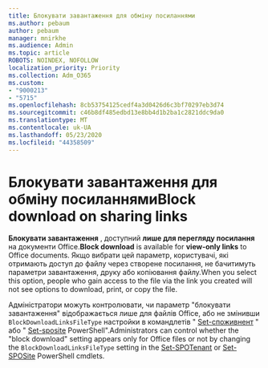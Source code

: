```yaml
---
title: Блокувати завантаження для обміну посиланнями
ms.author: pebaum
author: pebaum
manager: mnirkhe
ms.audience: Admin
ms.topic: article
ROBOTS: NOINDEX, NOFOLLOW
localization_priority: Priority
ms.collection: Adm_O365
ms.custom:
- "9000213"
- "5715"
ms.openlocfilehash: 8cb53754125cedf4a3d0426d6c3bf70297eb3d74
ms.sourcegitcommit: c46b8df485edbd13e8bb4d1b2ba1c2821ddc9da0
ms.translationtype: MT
ms.contentlocale: uk-UA
ms.lasthandoff: 05/23/2020
ms.locfileid: "44358509"
---
```

# <a name="block-download-on-sharing-links"></a><span data-ttu-id="c83d4-102">Блокувати завантаження для обміну посиланнями</span><span class="sxs-lookup"><span data-stu-id="c83d4-102">Block download on sharing links</span></span>

<span data-ttu-id="c83d4-103">**Блокувати завантаження** , доступний **лише для перегляду посилання** на документи Office.</span><span class="sxs-lookup"><span data-stu-id="c83d4-103">**Block download** is available for **view-only links** to Office documents.</span></span> <span data-ttu-id="c83d4-104">Якщо вибрати цей параметр, користувачі, які отримають доступ до файлу через створене посилання, не бачитимуть параметри завантаження, друку або копіювання файлу.</span><span class="sxs-lookup"><span data-stu-id="c83d4-104">When you select this option, people who gain access to the file via the link you created will not see options to download, print, or copy the file.</span></span>

<span data-ttu-id="c83d4-105">Адміністратори можуть контролювати, чи параметр "блокувати завантаження" відображається лише для файлів Office, або не змінивши `BlockDownloadLinksFileType` настройки в командлетів " [Set-споживнент](https://docs.microsoft.com/powershell/module/sharepoint-online/set-spotenant?view=sharepoint-ps) " або " [Set-sposite](https://docs.microsoft.com/powershell/module/sharepoint-online/set-sposite?view=sharepoint-ps) PowerShell".</span><span class="sxs-lookup"><span data-stu-id="c83d4-105">Administrators can control whether the "block download" setting appears only for Office files or not by changing the `BlockDownloadLinksFileType` setting in the [Set-SPOTenant](https://docs.microsoft.com/powershell/module/sharepoint-online/set-spotenant?view=sharepoint-ps) or [Set-SPOSite](https://docs.microsoft.com/powershell/module/sharepoint-online/set-sposite?view=sharepoint-ps) PowerShell cmdlets.</span></span>
